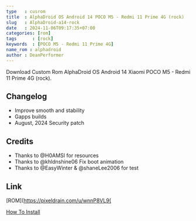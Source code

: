 ```yaml
---
type   : cusrom
title  : AlphaDroid OS Android 14 POCO M5 - Redmi 11 Prime 4G (rock)
slug   : AlphaDroid-a14-rock
date   : 2024-11-06T09:17:35+07:00
categories: [rom]
tags      : [rock]
keywords  : [POCO M5 - Redmi 11 Prime 4G]
name_rom : alphadroid
author : DeanPerformer
---
```


Download Custom Rom AlphaDroid OS Android 14 Xiaomi POCO M5 - Redmi 11 Prime 4G (rock).


## Changelog
- Improve smooth and stability
- Gapps builds
- August, 2024 Security patch

## Credits
- Thanks to @H0AMSI for resources
- Thanks to @khldnshine06 Fix boot animation 
- Thanks to @EasyWinter & @shaneLee2006 for test

## Link
[ROM](https://pixeldrain.com/u/wnnP8VL9(

[How To Install](https://telegra.ph/Installation-Guide-03-18)

